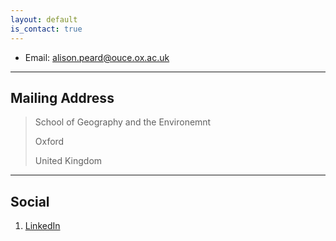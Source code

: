 ```yaml
---
layout: default
is_contact: true
---
```


* Email: [alison.peard@ouce.ox.ac.uk](mailto:alison.peard@ouce.ox.ac.uk)

---

## Mailing Address

> School of Geography and the Environemnt
>
> Oxford
>
> United Kingdom

---

## Social

1. [LinkedIn](https://www.linkedin.com/in/alison-peard/)
